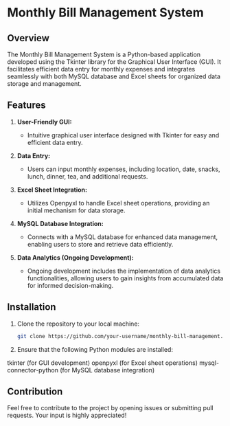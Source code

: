 # Monthly Bill Management System

## Overview

The Monthly Bill Management System is a Python-based application developed using the Tkinter library for the Graphical User Interface (GUI). It facilitates efficient data entry for monthly expenses and integrates seamlessly with both MySQL database and Excel sheets for organized data storage and management.

## Features

1. **User-Friendly GUI:**
   - Intuitive graphical user interface designed with Tkinter for easy and efficient data entry.

2. **Data Entry:**
   - Users can input monthly expenses, including location, date, snacks, lunch, dinner, tea, and additional requests.

3. **Excel Sheet Integration:**
   - Utilizes Openpyxl to handle Excel sheet operations, providing an initial mechanism for data storage.

4. **MySQL Database Integration:**
   - Connects with a MySQL database for enhanced data management, enabling users to store and retrieve data efficiently.

5. **Data Analytics (Ongoing Development):**
   - Ongoing development includes the implementation of data analytics functionalities, allowing users to gain insights from accumulated data for informed decision-making.

## Installation

1. Clone the repository to your local machine:

   ```bash
   git clone https://github.com/your-username/monthly-bill-management.git

2. Ensure that the following Python modules are installed:

tkinter (for GUI development)
openpyxl (for Excel sheet operations)
mysql-connector-python (for MySQL database integration)

## Contribution
Feel free to contribute to the project by opening issues or submitting pull requests. Your input is highly appreciated!

